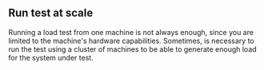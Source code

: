 ## Run test at scale

Running a load test from one machine is not always enough, since you are limited to the machine's hardware capabilities. Sometimes, is necessary to run the test using a cluster of machines to be able to generate enough load for the system under test.

<!-- @include: blazemeter.md -->
<!-- @include: octoperf.md -->
<!-- @include: azure.md -->
<!-- @include: jmeter-remote-testing.md -->
